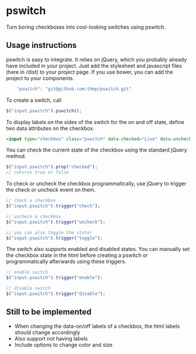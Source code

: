 # pswitch

Turn boring checkboxes into cool-looking switches using pswitch. 

## Usage instructions

pswitch is easy to integrate. It relies on jQuery, which you probably already have included in your project. Just add the stylesheet and javascript files (here in /dist) to your project page. If you use bower, you can add the project to your components.

```javascript
    "pswitch": "git@github.com:thmp/pswitch.git"
```

To create a switch, call

```javascript
$("input.pswitch").pswitch();
```

To display labels on the sides of the switch for the on and off state, define two data attributes on the checkbox.

```html
<input type="checkbox" class="pswitch" data-checked="Live" data-unchecked="Test" />
```

You can check the current state of the checkbox using the standard jQuery method.

```javascript
$("input.pswitch").prop("checked");
// returns true or false
```

To check or uncheck the checkbox programmatically, use jQuery to trigger the check or uncheck event on them.

```javascript
// check a checkbox
$("input.pswitch").trigger("check");

// uncheck a checkbox
$("input.pswitch").trigger("uncheck");

// you can also toggle the state!
$("input.pswitch").trigger("toggle");
```

The switch also supports enabled and disabled states. You can manually set the checkbox state in the html before creating a pswitch or programmatically afterwards using these triggers.

```javascript
// enable switch
$("input.pswitch").trigger("enable");

// disable switch
$("input.pswitch").trigger("disable");
```

## Still to be implemented
- When changing the data-on/off labels of a checkbox, the html labels should change accordingly
- Also support not having labels
- Include options to change color and size